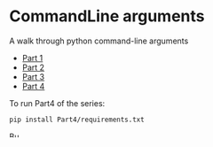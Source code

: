 # CommandLine arguments

A walk through python command-line arguments

 - [Part 1](https://thegreencodes.com/python-command-line-arguments-part-1-argv-ck2gd5o7400fewks155jr7isq)
 - [Part 2](https://thegreencodes.com/command-line-arguments-part-2-argparse-ck2urwww5006o49s1flu1ntkh)
 - [Part 3](https://thegreencodes.com/python-command-line-arguments-part-3-getopt-ck6p7lheb02med9s1crh04zem)
 - [Part 4](https://thegreencodes.com/python-command-line-arguments-part4-ckb9dmuz800vb5ks1z1qioesc)


To run Part4 of the series:
```bash
pip install Part4/requirements.txt
```


<a href="https://www.buymeacoffee.com/marvinkweyu" target="_blank"><img src="https://cdn.buymeacoffee.com/buttons/v2/default-green.png" alt="Buy Me A Coffee" width=200 height=80 style="height: 10px !important;width: 20px !important;" ></a>
